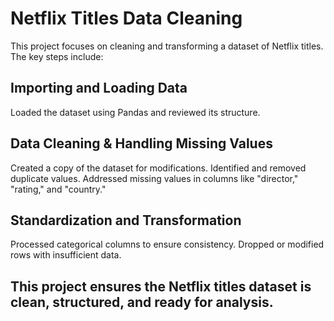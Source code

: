 # Netflix Titles Data Cleaning
This project focuses on cleaning and transforming a dataset of Netflix titles. The key steps include:

## Importing and Loading Data
Loaded the dataset using Pandas and reviewed its structure.

## Data Cleaning & Handling Missing Values
Created a copy of the dataset for modifications.
Identified and removed duplicate values.
Addressed missing values in columns like "director," "rating," and "country."
## Standardization and Transformation
Processed categorical columns to ensure consistency.
Dropped or modified rows with insufficient data.

## This project ensures the Netflix titles dataset is clean, structured, and ready for analysis. 
